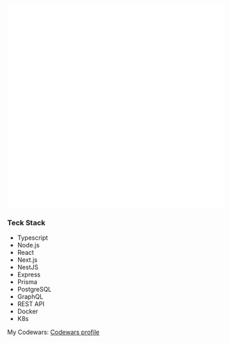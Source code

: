 
<!-- ![Arthur's GitHub stats][vercel stats]
![Arthur's Top Languages][vercel language] -->

<div align="center">
<img align="center" src="/github-metrics.svg" alt="Metrics" width="500">
</div>

### Teck Stack

- Typescript
- Node.js
- React
- Next.js
- NestJS
- Express
- Prisma
- PostgreSQL
- GraphQL
- REST API
- Docker
- K8s


My Codewars: [Codewars profile][codewars]

[vercel language]: https://github-readme-stats.vercel.app/api/top-langs/?username=ArthurVEROT&langs_count=8&theme=omni&layout=compact
[vercel stats]: https://github-readme-stats.vercel.app/api?username=ArthurVEROT&theme=omni&show_icons=true
[codewars]: https://www.codewars.com/users/ArthurVEROT
